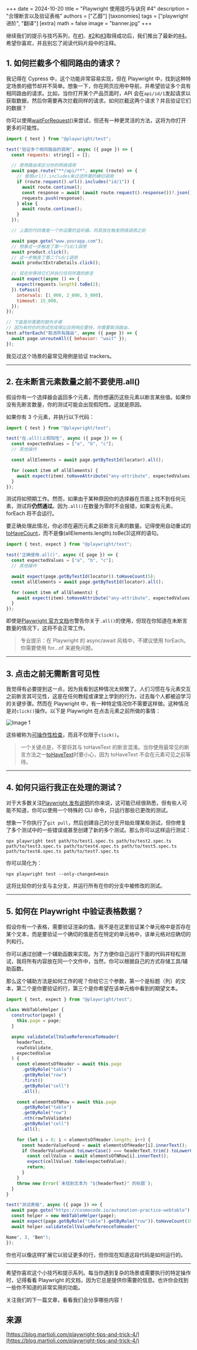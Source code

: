 +++
date = 2024-10-20
title = "Playwright 使用技巧与诀窍  #4"
description = "合理断言以及验证表格"
authors = ["乙醇"]
[taxonomies]
tags = ["playwright进阶", "翻译"]
[extra]
math = false
image = "banner.jpg"
+++

继续我们的提示与技巧系列，在[#1](img/1730512646.597784)、[#2](img/1730512648.933496)和[#3](img/1730512644.012545)取得成功后，我们推出了最新的[#4](#)。希望你喜欢，并且别忘了阅读代码片段中的注释。

## 1. 如何拦截多个相同路由的请求？

我记得在 Cypress 中，这个功能非常容易实现，但在 Playwright 中，找到这种特定场景的细节却并不简单。想象一下，你在网页应用中导航，并希望验证多个具有相同路由的请求。比如，当你打开某个产品页面时，API 会在`api/id/1`发起请求以获取数据，然后你需要再次拦截同样的请求。如何拦截这两个请求？并且验证它们的数据？

你可以使用[waitForRequest()](https://playwright.dev/docs/api/class-page?ref=blog.martioli.com#page-wait-for-request)来尝试，但还有一种更灵活的方法，这将为你打开更多的可能性。

```javascript
import { test } from "@playwright/test";

test("验证多个相同路由的调用", async ({ page }) => {
  const requests: string[] = [];

  // 使用路由来区分你的网络调用
  await page.route("**/api/**", async (route) => {
    // 使用url().includes来过滤所需的确切调用
    if (route.request().url().includes("id/1")) {
      await route.continue();
      const response = await (await route.request().response())?.json();
      requests.push(response);
    } else {
      await route.continue();
    }
  });

  // 上面的代码像是一个你设置的监听器。将其放在触发网络调用之前

  await page.goto("www.yourapp.com");
  // 想象这一步触发了第一个id/1调用
  await product.click();
  // 这一步触发了第二个id/1调用
  await productExtraDetails.click();

  // 现在你等待它们并执行任何所需的断言
  await expect(async () => {
    expect(requests.length).toBe(2);
  }).toPass({
    intervals: [1_000, 2_000, 5_000],
    timeout: 15_000,
  });
});

// 下面是你需要的额外步骤
// 因为有时你的测试完成得比应用响应要快，你需要取消路由。
test.afterEach("取消所有路由", async ({ page }) => {
  await page.unrouteAll({ behavior: "wait" });
});
```

我见过这个场景的最常见用例是验证 trackers。

---

## 2. 在未断言元素数量之前不要使用.all()

假设你有一个选择器会返回多个元素，而你想遍历这些元素以断言某些值。如果你没有先断言数量，你的测试可能会出现假阳性。这就是原因。

如果你有 3 个元素，并执行以下代码：

```javascript
import { test } from "@playwright/test";

test("在.all()上假阳性", async ({ page }) => {
  const expectedValues = ["a", "b", "c"];
  // 其他操作

  const allElements = await page.getByTestId(locator).all();

  for (const item of allElements) {
    await expect(item).toHaveAttribute("any-attribute", expectedValues);
  }
});
```

测试将如预期工作。然而，如果由于某种原因你的选择器在页面上找不到任何元素，测试将**仍然通过**。因为`.all()`在数量为零时不会报错，如果没有元素，forEach 将不会运行。

要正确处理此情况，你必须在遍历元素之前断言元素的数量。记得使用自动重试的[toHaveCount](https://playwright.dev/docs/test-assertions?ref=blog.martioli.com#auto-retrying-assertions)，而不是像(allElements.length).toBe(3)这样的语句。

```javascript
import { test, expect } from "@playwright/test";

test("正确使用.all()", async ({ page }) => {
  const expectedValues = ["a", "b", "c"];
  // 其他操作

  await expect(page.getByTestId(locator)).toHaveCount(5);
  const allElements = await page.getByTestId(locator).all();

  for (const item of allElements) {
    await expect(item).toHaveAttribute("any-attribute", expectedValues);
  }
});
```

即使是[Playwright 官方文档](https://playwright.dev/docs/api/class-locator?ref=blog.martioli.com#locator-all)也警告你关于`.all()`的使用，但现在你知道在未断言数量的情况下，这将不会正常工作。

> 专业提示：在 Playwright 的 async/await 风格中，不建议使用 forEach。你需要使用 for...of 来避免问题。

---

## 3. 点击之前无需断言可见性

我觉得有必要提到这一点，因为我看到这种情况太频繁了。人们习惯在与元素交互之前断言其可见性，这是在任何教程或课堂上学到的行为，过去每个人都被迫学习的关键步骤。然而在 Playwright 中，有一种特定情况你不需要这样做。这种情况是对`click()`操作。以下是 Playwright 在点击元素之前所做的事情：

![Image 1](img/1730512642.314689clickme.png)

这些被称为[可操作性检查](https://playwright.dev/docs/actionability?ref=blog.martioli.com)，而且不仅限于`click()`。

> 一个关键点是，不要将其与 toHaveText 的断言混淆。当你使用最常见的断言方法之一[toHaveText](https://playwright.dev/docs/api/class-locatorassertions?ref=blog.martioli.com#locator-assertions-to-have-text)时要小心，因为 toHaveText 不会在元素可见之前等待。

---

## 4. 如何只运行我正在处理的测试？

对于大多数关注[Playwright 发布说明](https://playwright.dev/docs/release-notes?ref=blog.martioli.com)的你来说，这可能已经很熟悉，但有些人可能不知道，你可以使用一个特殊的 CLI 命令，只运行那些已更改的测试。

想象一下你执行了`git pull`，然后创建自己的分支开始处理某些测试，但你修复了多个测试中的一些错误或甚至创建了新的多个测试。那么你可以这样运行测试：

`npx playwright test path/to/test1.spec.ts path/to/test2.spec.ts path/to/test3.spec.ts path/to/test4.spec.ts path/to/test5.spec.ts path/to/test6.spec.ts path/to/test7.spec.ts`

你可以简化为：

`npx playwright test --only-changed=main`

这将比较你的分支与主分支，并运行所有在你的分支中被修改的测试。

---

## 5. 如何在 Playwright 中验证表格数据？

假设你有一个表格，需要验证渲染的值。我不是在这里验证某个单元格中是否存在某个文本，而是要验证一个确切的值是否在特定的单元格中，该单元格对应确切的列和行。

你可以通过创建一个辅助函数来实现。为了方便你自己运行下面的代码并轻松测试，我将所有内容放在同一个文件中，当然，你可以根据自己的方式存储工具/辅助函数。

那么这个辅助方法是如何工作的呢？你给它三个参数，第一个是标题（列）的文本，第二个是你要验证的行，第三个是你希望在该单元格中看到的期望文本。

```javascript
import { test, expect } from "@playwright/test";

class WebTableHelper {
  constructor(page) {
    this.page = page;
  }

  async validateCellValueReferenceToHeader(
    headerText,
    rowToValidate,
    expectedValue
  ) {
    const elementsOfHeader = await this.page
      .getByRole("table")
      .getByRole("row")
      .first()
      .getByRole("cell")
      .all();

    const elementsOfNRow = await this.page
      .getByRole("table")
      .getByRole("row")
      .nth(rowToValidate)
      .getByRole("cell")
      .all();

    for (let i = 0; i < elementsOfHeader.length; i++) {
      const headerValueFound = await elementsOfHeader[i].innerText();
      if (headerValueFound.toLowerCase() === headerText.trim().toLowerCase()) {
        const cellValue = await elementsOfNRow[i].innerText();
        expect(cellValue).toBe(expectedValue);
        return;
      }
    }
    throw new Error(`未找到文本为 "${headerText}" 的标题`);
  }
}

test("测试表格", async ({ page }) => {
  await page.goto("https://cosmocode.io/automation-practice-webtable");
  const helper = new WebTableHelper(page);
  await expect(page.getByRole("table").getByRole("row")).toHaveCount(197);
  await helper.validateCellValueReferenceToHeader("

Name", 3, "Ben");
});
```

你也可以像这样扩展它以验证更多的行，但你现在知道这段代码是如何运行的。

---

希望你喜欢这个小技巧和提示系列。每当你遇到复杂的场景或需要执行的特定操作时，记得看看 Playwright 的文档，因为它总是提供你需要的信息。也许你会找到一些你不知道的非常实用的功能。

关注我们的下一篇文章，看看我们会分享哪些内容！

## 来源

[https://blog.martioli.com/playwright-tips-and-trick-4/](https://blog.martioli.com/playwright-tips-and-trick-4/)
